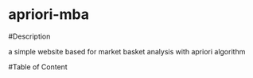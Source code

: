 # apriori-mba

#Description

a simple website based for market basket analysis with apriori algorithm

#Table of Content
